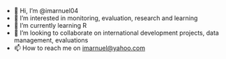 - 👋 Hi, I’m @imarnuel04
- 👀 I’m interested in monitoring, evaluation, research and learning
- 🌱 I’m currently learning R
- 💞️ I’m looking to collaborate on international development projects, data management, evaluations
- 📫 How to reach me on imarnuel@yahoo.com

<!---
imarnuel04/imarnuel04 is a ✨ special ✨ repository because its `README.md` (this file) appears on your GitHub profile.
You can click the Preview link to take a look at your changes.
--->
